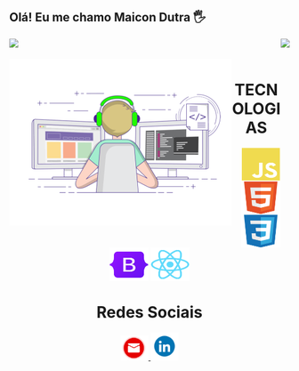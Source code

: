 ## Olá! Eu me chamo Maicon Dutra 🖐️

<div>
  <img height="160em" src="https://github-readme-stats.vercel.app/api?username=maicondutradev&show_icons=true&theme=tokyonight&include_all_commits=true&count_private=true"/>
  <img align="right" height="160em" src="https://github-readme-stats.vercel.app/api/top-langs/?username=maicondutradev&layout=compact&langs_count=16&theme=tokyonight"/>
</div>

<div align="center">
  <div style"display: inline_block"><br>
    <img align="left" height="300" alt="Coding-time" src="code.gif">
    <h1 align="center">TECNOLOGIAS</h1>
    <img align="center" height="60" width="70" alt="js-icon" src="https://raw.githubusercontent.com/devicons/devicon/master/icons/javascript/javascript-plain.svg">
    <img align="center" height="60" width="70" alt="html-icon" src="https://raw.githubusercontent.com/devicons/devicon/master/icons/html5/html5-original.svg">
    <img align="center" height="60" width="70" alt="css-icon" src="https://raw.githubusercontent.com/devicons/devicon/master/icons/css3/css3-original.svg">
    <img align="center" height="60" width="70" alt="bootstrap-icon" src="https://raw.githubusercontent.com/devicons/devicon/master/icons/bootstrap/bootstrap-original.svg">
    <img align="center" height="60" width="70" alt="react-icon" src="https://raw.githubusercontent.com/devicons/devicon/master/icons/react/react-original.svg">
  </div>


  <h1 align="center">Redes Sociais</h1>
    <a href="mailto:maicon.dutra77@gmail.com">
      <img width="50" src="gmail.gif" alt="gmail"/>
    </a>
    <a href="https://www.linkedin.com/in/maicon-dutra-09a41b250/">
      <img width="50" src="linkedin2.gif" alt="linkedin"/>
    </a>

</div>
